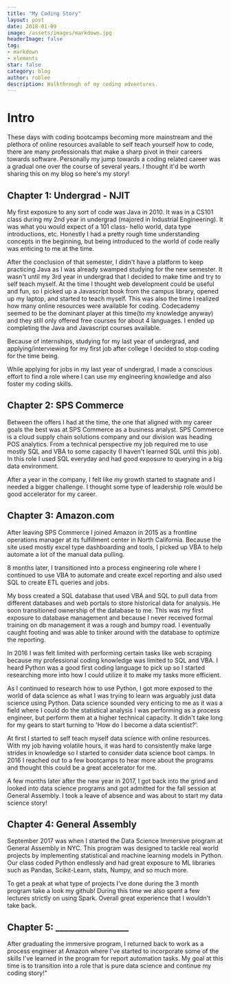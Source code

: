 ```yaml
---
title: "My Coding Story"
layout: post
date: 2018-01-09
image: /assets/images/markdown.jpg
headerImage: false
tag:
- markdown
- elements
star: false
category: blog
author: roblee
description: Walkthrough of my coding adventures.
---
```


# Intro

These days with coding bootcamps becoming more mainstream and the plethora of online resources available to self teach yourself how to code, there are many professionals that make a sharp pivot in their careers towards software. Personally my jump towards a coding related career was a gradual one over the course of several years. I thought it'd be worth sharing this on my blog so here's my story!

## Chapter 1: Undergrad - NJIT
My first exposure to any sort of code was Java in 2010. It was in a CS101 class during my 2nd year in undergrad (majored in Industrial Engineering). It was what you would expect of a 101 class- hello world, data type introductions, etc. Honestly I had a pretty rough time understanding concepts in the beginning, but being introduced to the world of code really was enticing to me at the time.

After the conclusion of that semester, I didn't have a platform to keep practicing Java as I was already swamped studying for the new semester. It wasn't until my 3rd year in undergrad that I decided to make time and try to self teach myself. At the time I thought web development could be useful and fun, so I picked up a Javascript book from the campus library, opened up my laptop, and started to teach myself. This was also the time I realized how many online resources were available for coding. Codecademy seemed to be the dominant player at this time(to my knowledge anyway) and they still only offered free courses for about 4 languages. I ended up completing the Java and Javascript courses available.

Because of internships, studying for my last year of undergrad, and applying/interviewing for my first job after college I decided to stop coding for the time being.

While applying for jobs in my last year of undergrad, I made a conscious effort to find a role where I can use my engineering knowledge and also foster my coding skills.

## Chapter 2: SPS Commerce
Between the offers I had at the time, the one that aligned with my career goals the best was at SPS Commerce as a business analyst. SPS Commerce is a cloud supply chain solutions company and our division was heading POS analytics. From a technical perspective my job required me to use mostly SQL and VBA to some capacity (I haven't learned SQL until this job). In this role I used SQL everyday and had good exposure to querying in a big data environment.

After a year in the company, I felt like my growth started to stagnate and I needed a bigger challenge. I thought some type of leadership role would be good accelerator for my career.

## Chapter 3: Amazon.com
After leaving SPS Commerce I joined Amazon in 2015 as a frontline operations manager at its fulfillment center in North California. Because the site used mostly excel type dashboarding and tools, I picked up VBA to help automate a lot of the manual data pulling.

8 months later, I transitioned into a process engineering role where I continued to use VBA to automate and create excel reporting and also used SQL to create ETL queries and jobs.

My boss created a SQL database that used VBA and SQL to pull data from different databases and web portals to store historical data for analysis. He soon transitioned ownership of the database to me. This was my first exposure to database management and because I never received formal training on db management it was a rough and bumpy road. I eventually caught footing and was able to tinker around with the database to optimize the reporting.

In 2016 I was felt limited with performing certain tasks like web scraping because my professional coding knowledge was limited to SQL and VBA. I heard Python was a good first coding language to pick up so I started researching more into how I could utilize it to make my tasks more efficient.

As I continued to research how to use Python, I got more exposed to the world of data science as what I was trying to learn was arguably just data science using Python. Data science sounded very enticing to me as it was a field where I could do the statistical analysis I was performing as a process engineer, but perform them at a higher technical capacity. It didn't take long for my gears to start turning to 'How do I become a data scientist?'.

At first I started to self teach myself data science with online resources. With my job having volatile hours, it was hard to consistently make large strides in knowledge so I started to consider data science boot camps. In 2016 I reached out to a few bootcamps to hear more about the programs and thought this could be a great accelerator for me.

A few months later after the new year in 2017, I got back into the grind and looked into data science programs and got admitted for the fall session at General Assembly. I took a leave of absence and was about to start my data science story!

## Chapter 4: General Assembly
September 2017 was when I started the Data Science Immersive program at General Assembly in NYC. This program was designed to tackle real world projects by implementing statistical and machine learning models in Python. Our class coded Python endlessly and had great exposure to ML libraries such as Pandas, Scikit-Learn, stats, Numpy, and so much more.

To get a peak at what type of projects I've done during the 3 month program take a look my github! During this time we also spent a few lectures strictly on using Spark. Overall great experience that I wouldn't take back.

## Chapter 5: _________________
After graduating the immersive program, I returned back to work as a process engineer at Amazon where I've started to incorporate some of the skills I've learned in the program for report automation tasks. My goal at this time is to transition into a role that is pure data science and continue my coding story!"
